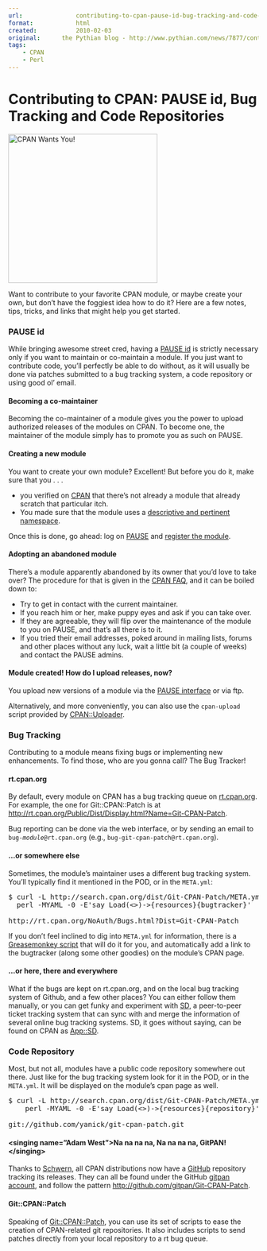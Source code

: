 ```yaml
---
url:               contributing-to-cpan-pause-id-bug-tracking-and-code-repositories
format:            html
created:           2010-02-03
original:      the Pythian blog - http://www.pythian.com/news/7877/contributing-to-cpan-pause-id-bug-tracking-and-code-repositories   
tags:
    - CPAN
    - Perl
---
```


# Contributing to CPAN: PAUSE id, Bug Tracking and Code Repositories

<div class="vignette">
<img 
alt="CPAN Wants You!" 
src="__ENTRY_DIR__/cpan-wants-you.jpg" title="CPAN Wants You!" width="300" />
</div>

<p>Want to contribute to your favorite CPAN module, or maybe create your own, but don’t have the foggiest idea how to do it? Here are a few notes, tips, tricks, and links that might help you get started.</p>

<h3>PAUSE id</h3>

<p>While bringing awesome street cred, having a <a href="http://pause.perl.org/pause/query?ACTION=request_id">PAUSE id</a> is strictly necessary only if you want to maintain or co-maintain a module. If you just want to contribute code, you’ll perfectly be able to do without, as it will usually be done via patches submitted to a bug tracking system, a code repository or using good ol’ email.</p>

<h4>Becoming a co-maintainer</h4>

<p>Becoming the co-maintainer of a module gives you the power to upload authorized releases of the modules on CPAN. To become one, the maintainer of the module simply has to promote you as such on PAUSE.</p>

<h4>Creating a new module</h4>

<p>You want to create your own module? <span id="more-7877"></span> Excellent! But before you do it, make sure that you . . . </p>

<ul><li> you verified on <a href="http://search.cpan.org">CPAN</a> that there’s not already a module that already scratch that particular itch.</li><li>You made sure that the module uses a <a href="http://pause.perl.org/pause/query?ACTION=pause_namingmodules">descriptive and pertinent namespace</a>.</li> </ul>

<p>Once this is done, go ahead: log on <a href="http://pause.cpan.org">PAUSE</a> and <a href="https://pause.perl.org/pause/authenquery?ACTION=apply_mod">register the module</a>.</p>

<h4>Adopting an abandoned module</h4>

<p>There’s a module apparently abandoned by its owner that you’d love to take over? The procedure for that is given in the <a href="http://www.cpan.org/misc/cpan-faq.html#How_adopt_module">CPAN FAQ</a>, and it can be boiled down to:</p>

<ul><li>Try to get in contact with the current maintainer.</li><li>If you reach him or her, make puppy eyes and ask if you can take over.</li><li>If they are agreeable, they will flip over the maintenance of the module to you on PAUSE, and that’s all there is to it.</li><li>If you tried their email addresses, poked around in mailing lists, forums and other places without any luck, wait a little bit (a couple of weeks) and contact the PAUSE admins.</li> </ul><h4>Module created! How do I upload releases, now?</h4>

<p>You upload new versions of a module via the <a href="https://pause.perl.org/pause/authenquery?ACTION=add_uri">PAUSE interface</a> or via ftp.</p>

<p>Alternatively, and more conveniently, you can also use the <code>cpan-upload</code> script provided by <a href="http://search.cpan.org/~rjbs/CPAN-Uploader">CPAN::Uploader</a>.</p>

<h3>Bug Tracking</h3>

<p>Contributing to a module means fixing bugs or implementing new enhancements. To find those, who are you gonna call? The Bug Tracker!</p>

<h4>rt.cpan.org</h4>

<p>By default, every module on CPAN has a bug tracking queue on <a href="//rt.cpan.org">rt.cpan.org</a>. For example, the one for Git::CPAN::Patch is at <a href="http://rt.cpan.org/Public/Dist/Display.html?Name=Git-CPAN-Patch">http://rt.cpan.org/Public/Dist/Display.html?Name=Git-CPAN-Patch</a>.</p>

<p>Bug reporting can be done via the web interface, or by sending an email to <code>bug-<em>module</em>@rt.cpan.org</code> (e.g., <code>bug-git-cpan-patch@rt.cpan.org</code>).</p>

<h4>…or somewhere else</h4>

<p>Sometimes, the module’s maintainer uses a different bug tracking system. You’ll typically find it mentioned in the POD, or in the <code>META.yml</code>:</p>

<pre code="bash">
$ curl -L http://search.cpan.org/dist/Git-CPAN-Patch/META.yml | \
  perl -MYAML -0 -E&#39;say Load(&#60;&#62;)-&#62;{resources}{bugtracker}&#39;

http://rt.cpan.org/NoAuth/Bugs.html?Dist=Git-CPAN-Patch
</pre>

<p>If you don’t feel inclined to dig into <code>META.yml</code> for information, there is a <a href="http://userscripts.org/scripts/show/31748">Greasemonkey script</a> that will do it for you, and automatically add a link to the bugtracker (along some other goodies) on the module’s CPAN page.</p>

<h4>…or here, there and everywhere</h4>

<p>What if the bugs are kept on rt.cpan.org, and on the local bug tracking system of Github, and a few other places? You can either follow them manually, or you can get funky and experiment with <a href="http://syncwith.us/sd/using">SD</a>, a peer-to-peer ticket tracking system that can sync with and merge the information of several online bug tracking systems. SD, it goes without saying, can be found on CPAN as <a href="http://search.cpan.org/dist/App-SD">App::SD</a>.</p>

<h3>Code Repository</h3>

<p>Most, but not all, modules have a public code repository somewhere out there. Just like for the bug tracking system look for it in the POD, or in the <code>META.yml</code>. It will be displayed on the module’s cpan page as well.</p>

<pre code="bash">
$ curl -L http://search.cpan.org/dist/Git-CPAN-Patch/META.yml | \
    perl -MYAML -0 -E&#39;say Load(&#60;&#62;)-&#62;{resources}{repository}&#39;

git://github.com/yanick/git-cpan-patch.git
</pre><h4>&#60;singing name=”Adam West”&#62;Na na na na, Na na na na, GitPAN!&#60;/singing&#62;</h4>

<p>Thanks to <a href="http://search.cpan.org/~MSCHWERN/">Schwern</a>, all CPAN distributions now have a <a href="http://github.com">GitHub</a> repository tracking its releases. They can all be found under the GitHub <a href="http://github.com/gitpan">gitpan account</a>, and follow the pattern <a href="http://github.com/gitpan/Git-CPAN-Patch">http://github.com/gitpan/Git-CPAN-Patch</a>.</p>

<h4>Git::CPAN::Patch</h4>

<p>Speaking of <a href="http://search.cpan.org/dist/Git-CPAN-Patch">Git::CPAN::Patch</a>, you can use its set of scripts to ease the creation of CPAN-related git repositories. It also includes scripts to send patches directly from your local repository to a rt bug queue. </p>

